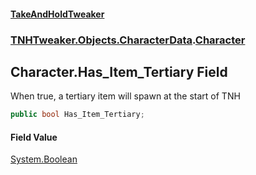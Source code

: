 #### [TakeAndHoldTweaker](index.md 'index')
### [TNHTweaker.Objects.CharacterData](TNHTweaker.Objects.CharacterData.md 'TNHTweaker.Objects.CharacterData').[Character](TNHTweaker.Objects.CharacterData.Character.md 'TNHTweaker.Objects.CharacterData.Character')

## Character.Has_Item_Tertiary Field

When true, a tertiary item will spawn at the start of TNH

```csharp
public bool Has_Item_Tertiary;
```

#### Field Value
[System.Boolean](https://docs.microsoft.com/en-us/dotnet/api/System.Boolean 'System.Boolean')
